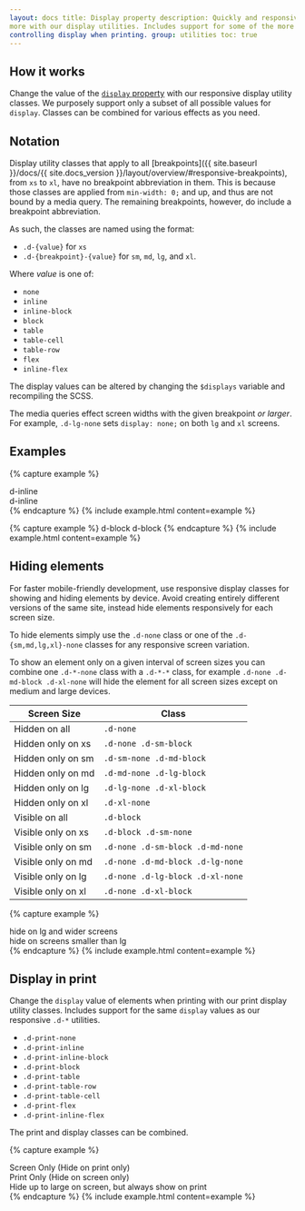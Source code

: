 ```yaml
---
layout: docs title: Display property description: Quickly and responsively toggle the display value of components and
more with our display utilities. Includes support for some of the more common values, as well as some extras for
controlling display when printing. group: utilities toc: true
---
```


## How it works

Change the value of the [`display` property](https://developer.mozilla.org/en-US/docs/Web/CSS/display) with our
responsive display utility classes. We purposely support only a subset of all possible values for `display`. Classes can
be combined for various effects as you need.

## Notation

Display utility classes that apply to all [breakpoints]({{ site.baseurl }}/docs/{{ site.docs_version
}}/layout/overview/#responsive-breakpoints), from `xs` to `xl`, have no breakpoint abbreviation in them. This is because
those classes are applied from `min-width: 0;` and up, and thus are not bound by a media query. The remaining
breakpoints, however, do include a breakpoint abbreviation.

As such, the classes are named using the format:

* `.d-{value}` for `xs`
* `.d-{breakpoint}-{value}` for `sm`, `md`, `lg`, and `xl`.

Where *value* is one of:

* `none`
* `inline`
* `inline-block`
* `block`
* `table`
* `table-cell`
* `table-row`
* `flex`
* `inline-flex`

The display values can be altered by changing the `$displays` variable and recompiling the SCSS.

The media queries effect screen widths with the given breakpoint *or larger*. For example, `.d-lg-none`
sets `display: none;` on both `lg` and `xl` screens.

## Examples

{% capture example %}
<div class="d-inline p-2 bg-primary text-white">d-inline</div>
<div class="d-inline p-2 bg-dark text-white">d-inline</div>
{% endcapture %}
{% include example.html content=example %}

{% capture example %}
<span class="d-block p-2 bg-primary text-white">d-block</span>
<span class="d-block p-2 bg-dark text-white">d-block</span>
{% endcapture %} {% include example.html content=example %}

## Hiding elements

For faster mobile-friendly development, use responsive display classes for showing and hiding elements by device. Avoid
creating entirely different versions of the same site, instead hide elements responsively for each screen size.

To hide elements simply use the `.d-none` class or one of the `.d-{sm,md,lg,xl}-none` classes for any responsive screen
variation.

To show an element only on a given interval of screen sizes you can combine one `.d-*-none` class with a `.d-*-*` class,
for example `.d-none .d-md-block .d-xl-none` will hide the element for all screen sizes except on medium and large
devices.

| Screen Size        | Class |
| ---                | --- |
| Hidden on all      | `.d-none` |
| Hidden only on xs  | `.d-none .d-sm-block` |
| Hidden only on sm  | `.d-sm-none .d-md-block` |
| Hidden only on md  | `.d-md-none .d-lg-block` |
| Hidden only on lg  | `.d-lg-none .d-xl-block` |
| Hidden only on xl  | `.d-xl-none` |
| Visible on all     | `.d-block` |
| Visible only on xs | `.d-block .d-sm-none` |
| Visible only on sm | `.d-none .d-sm-block .d-md-none` |
| Visible only on md | `.d-none .d-md-block .d-lg-none` |
| Visible only on lg | `.d-none .d-lg-block .d-xl-none` |
| Visible only on xl | `.d-none .d-xl-block` |

{% capture example %}
<div class="d-lg-none">hide on lg and wider screens</div>
<div class="d-none d-lg-block">hide on screens smaller than lg</div>
{% endcapture %}
{% include example.html content=example %}

## Display in print

Change the `display` value of elements when printing with our print display utility classes. Includes support for the
same `display` values as our responsive `.d-*` utilities.

- `.d-print-none`
- `.d-print-inline`
- `.d-print-inline-block`
- `.d-print-block`
- `.d-print-table`
- `.d-print-table-row`
- `.d-print-table-cell`
- `.d-print-flex`
- `.d-print-inline-flex`

The print and display classes can be combined.

{% capture example %}
<div class="d-print-none">Screen Only (Hide on print only)</div>
<div class="d-none d-print-block">Print Only (Hide on screen only)</div>
<div class="d-none d-lg-block d-print-block">Hide up to large on screen, but always show on print</div>
{% endcapture %}
{% include example.html content=example %}
